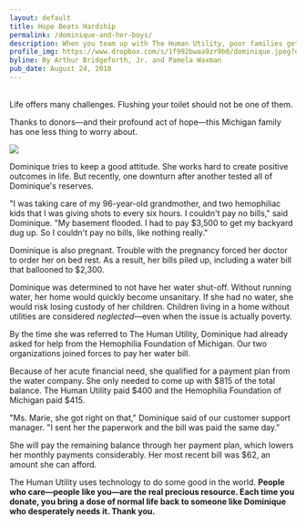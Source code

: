 ```yaml
---
layout: default
title: Hope Beats Hardship
permalink: /dominique-and-her-boys/
description: When you team up with The Human Utility, poor families get a boost they desperately need.
profile_img: https://www.dropbox.com/s/1f992bwaa9zr9b0/dominique.jpeg?dl=1
byline: By Arthur Bridgeforth, Jr. and Pamela Waxman
pub_date: August 24, 2018
---
```



<br />
Life offers many challenges. Flushing your toilet should not be one of them.

Thanks to donors—and their profound act of hope—this Michigan family has one less thing to worry about.

<img src="{{ page.profile_img }}" class="img-fluid">

Dominique tries to keep a good attitude. She works hard to create positive outcomes in life. But recently, one downturn after another tested all of Dominique's reserves.

"I was taking care of my 96-year-old grandmother, and two hemophiliac kids that I was giving shots to every six hours. I couldn't pay no bills," said Dominique. "My basement flooded. I had to pay $3,500 to get my backyard dug up. So I couldn't pay no bills, like nothing really."

Dominique is also pregnant. Trouble with the pregnancy forced her doctor to order her on bed rest. As a result, her bills piled up, including a water bill that ballooned to $2,300.

Dominique was determined to not have her water shut-off. Without running water, her home would quickly become unsanitary. If she had no water, she would risk losing custody of her children. Children living in a home without utilities are considered *neglected*—even when the issue is actually poverty.

By the time she was referred to The Human Utility, Dominique had already asked for help from the Hemophilia Foundation of Michigan. Our two organizations joined forces to pay her water bill.

Because of her acute financial need, she qualified for a payment plan from the water company. She only needed to come up with $815 of the total balance. The Human Utility paid $400 and the Hemophilia Foundation of Michigan paid $415.

"Ms. Marie, she got right on that," Dominique said of our customer support manager. "I sent her the paperwork and the bill was paid the same day."

She will pay the remaining balance through her payment plan, which lowers her monthly payments considerably. Her most recent bill was $62, an amount she can afford.

The Human Utility uses technology to do some good in the world. **People who care—people like you—are the real precious resource. Each time you donate, you bring a dose of normal life back to someone like Dominique who desperately needs it. Thank you.**

